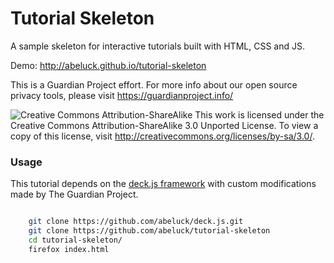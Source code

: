 # Tutorial Skeleton

A sample skeleton for interactive tutorials built with HTML, CSS and JS.

Demo: http://abeluck.github.io/tutorial-skeleton

This is a Guardian Project effort. For more info about our open source privacy
tools, please visit https://guardianproject.info/

![Creative Commons Attribution-ShareAlike](https://i.creativecommons.org/l/by-sa/3.0/88x31.png)
This work is licensed under the Creative Commons Attribution-ShareAlike 3.0
Unported License. To view a copy of this license, visit
http://creativecommons.org/licenses/by-sa/3.0/.


### Usage

This tutorial depends on the [deck.js
framework](http://imakewebthings.com/deck.js/) with custom modifications made
by The Guardian Project.

```bash

    git clone https://github.com/abeluck/deck.js.git
    git clone https://github.com/abeluck/tutorial-skeleton
    cd tutorial-skeleton/
    firefox index.html
```

